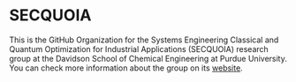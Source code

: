 # SECQUOIA
This is the GitHub Organization for the Systems Engineering Classical and Quantum Optimization for Industrial Applications (SECQUOIA) research group at the Davidson School of Chemical Engineering at Purdue University.
You can check more information about the group on its [website](https://secquoia.github.io/).
